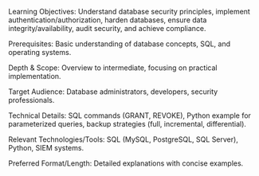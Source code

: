Learning Objectives: Understand database security principles, implement authentication/authorization, harden databases, ensure data integrity/availability, audit security, and achieve compliance.

Prerequisites: Basic understanding of database concepts, SQL, and operating systems.

Depth & Scope: Overview to intermediate, focusing on practical implementation.

Target Audience: Database administrators, developers, security professionals.

Technical Details: SQL commands (GRANT, REVOKE), Python example for parameterized queries, backup strategies (full, incremental, differential).

Relevant Technologies/Tools: SQL (MySQL, PostgreSQL, SQL Server), Python, SIEM systems.

Preferred Format/Length: Detailed explanations with concise examples.
